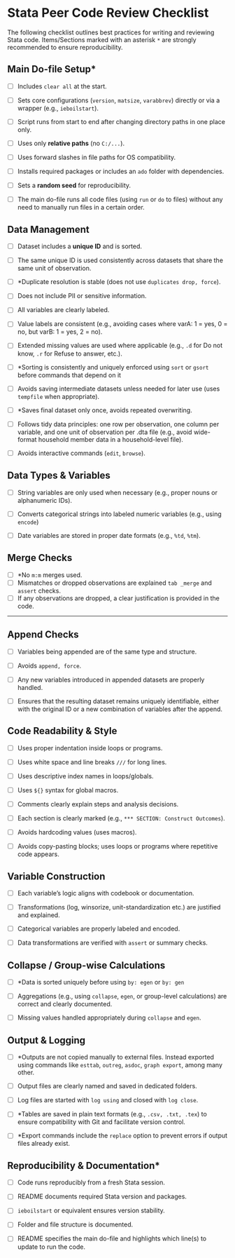 
# Stata Peer Code Review Checklist

The following checklist outlines best practices for writing and reviewing Stata code. Items/Sections marked with an asterisk `*` are strongly recommended to ensure reproducibility.


## Main Do-file Setup*
    
- [ ] Includes `clear all` at the start.
- [ ] Sets core configurations (`version`, `matsize`, `varabbrev`) directly or via a wrapper (e.g., `ieboilstart`).
- [ ] Script runs from start to end after changing directory paths in one place only.
- [ ] Uses only **relative paths** (no `C:/...`).
- [ ] Uses forward slashes in file paths for OS compatibility.
- [ ] Installs required packages or includes an `ado` folder with dependencies.
- [ ] Sets a **random seed** for reproducibility.
- [ ] The main do-file runs all code files (using `run` or `do` to files) without any need to manually run files in a certain order.



    
## Data Management
    
- [ ] Dataset includes a **unique ID** and is sorted.
- [ ] The same unique ID is used consistently across datasets that share the same unit of observation.
- [ ] *Duplicate resolution is stable (does not use `duplicates drop, force`).
- [ ] Does not include PII or sensitive information.
- [ ] All variables are clearly labeled.
- [ ] Value labels are consistent (e.g., avoiding cases where varA: 1 = yes, 0 = no, but varB: 1 = yes, 2 = no).
- [ ] Extended missing values are used where applicable (e.g., `.d` for Do not know, `.r` for Refuse to answer, etc.).
- [ ] *Sorting is consistently and uniquely enforced using `sort` or `gsort` before commands that depend on it
- [ ] Avoids saving intermediate datasets unless needed for later use (uses `tempfile` when appropriate).
- [ ] *Saves final dataset only once, avoids repeated overwriting.
- [ ] Follows tidy data principles: one row per observation, one column per variable, and one unit of observation per .dta file (e.g., avoid wide-format household member data in a household-level file).
- [ ] Avoids interactive commands (`edit`, `browse`).

    
## Data Types & Variables
    
- [ ] String variables are only used when necessary (e.g., proper nouns or alphanumeric IDs).
- [ ] Converts categorical strings into labeled numeric variables (e.g., using `encode`)
- [ ] Date variables are stored in proper date formats (e.g., `%td`, `%tm`).


    
## Merge Checks
    
- [ ] *No `m:m` merges used.
- [ ] Mismatches or dropped observations are explained `tab _merge` and `assert` checks.
- [ ] If any observations are dropped, a clear justification is provided in the code.

---
    
## Append Checks
    
- [ ] Variables being appended are of the same type and structure.
- [ ] Avoids `append, force`.
- [ ] Any new variables introduced in appended datasets are properly handled.
- [ ] Ensures that the resulting dataset remains uniquely identifiable, either with the original ID or a new combination of variables after the append.


    
## Code Readability & Style
    
- [ ] Uses proper indentation inside loops or programs.
- [ ] Uses white space and line breaks `///` for long lines.
- [ ] Uses descriptive index names in loops/globals.
- [ ] Uses `${}` syntax for global macros.
- [ ] Comments clearly explain steps and analysis decisions.
- [ ] Each section is clearly marked (e.g., `*** SECTION: Construct Outcomes`).
- [ ] Avoids hardcoding values (uses macros).
- [ ] Avoids copy-pasting blocks; uses loops or programs where repetitive code appears.


    
## Variable Construction

- [ ] Each variable’s logic aligns with codebook or documentation.
- [ ] Transformations (log, winsorize, unit-standardization etc.) are justified and explained.
- [ ] Categorical variables are properly labeled and encoded.
- [ ] Data transformations are verified with `assert` or summary checks.


    
## Collapse / Group-wise Calculations
    
- [ ] *Data is sorted uniquely before using `by: egen` or `by: gen`
- [ ] Aggregations (e.g., using `collapse`, `egen`, or group-level calculations) are correct and clearly documented.
- [ ] Missing values handled appropriately during `collapse` and `egen`.


    
## Output & Logging
    
- [ ] *Outputs are not copied manually to external files. Instead exported using commands like `esttab`, `outreg`, `asdoc`, `graph export`, among many other.
- [ ] Output files are clearly named and saved in dedicated folders.
- [ ] Log files are started with `log using` and closed with `log close`.
- [ ] *Tables are saved in plain text formats (e.g., `.csv, .txt, .tex`) to ensure compatibility with Git and facilitate version control.
- [ ] *Export commands include the `replace` option to prevent errors if output files already exist.



## Reproducibility & Documentation*
    
- [ ] Code runs reproducibly from a fresh Stata session.
- [ ] README documents required Stata version and packages.
- [ ] `ieboilstart` or equivalent ensures version stability.
- [ ] Folder and file structure is documented.
- [ ] README specifies the main do-file and highlights which line(s) to update to run the code.


    
